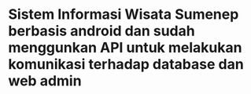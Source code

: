# Sistem Informasi Wisata Sumenep berbasis android  dan sudah menggunkan API untuk melakukan komunikasi terhadap database dan web admin
